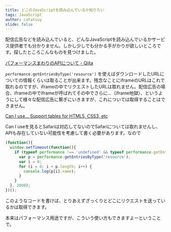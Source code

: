 ```yaml
---
title: どこのJavaScriptを読み込んでいるか知りたい
tags: JavaScript
author: catatsuy
slide: false
---
```

配信広告などを読み込んでいると、どんなJavaScriptを読み込んでいるかサービス提供者でも分かりません。しかし少しでも分かる手がかりが欲しいところです。探したところこんなものを見つけました。

[パフォーマンスまわりのAPIについて \- Qiita](http://qiita.com/makotot/items/70bd392a62afd43d3189#resource-timing-api)

`performance.getEntriesByType('resource')` を使えばダウンロードしたURLについての情報くらいは取ることが出来ます。残念なことにiframeのURLはこれで取れるのですが、iframeの中でリクエストしたURLは取れません。配信広告の場合、iframeの中でiframeが呼ばれてその中でさらに…（iframe地獄）、というようにして様々な配信広告に繋ぎにいきますが、これについては取得することはできません。

[Can I use\.\.\. Support tables for HTML5, CSS3, etc](http://caniuse.com/#feat=resource-timing)

Can I useを見るとSafariは対応してないのでSafariについては取れませんし、APIも存在していない可能性を考慮して書く必要があります。なので

```js
(function(){
  window.setTimeout(function(){
    if (typeof performance !== 'undefined' && typeof performance.getEntriesByType !== 'undefined') {
      var p = performance.getEntriesByType('resource');
      var i = 0;
      for (i = 0; i < p.length; i++) {
        console.log(p[i].name);
      }
    }
  }, 2000);
})();
```

このようなコードを書けば、とりあえずざっくりとどこにリクエストを送っているかは取得できます。

本来はパフォーマンス用途ですが、こういう使い方もできますよーということで。

